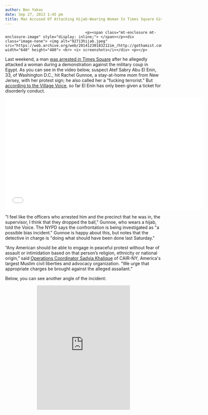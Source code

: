 ```yaml
---
author: Ben Yakas
date: Sep 27, 2013 1:45 pm
title: Man Accused Of Attacking Hijab-Wearing Woman In Times Square Given Ticket
---
```


	
										<p><span class="mt-enclosure mt-enclosure-image" style="display: inline;"> </span></p><div class="image-none"> <img alt="92713hijab.jpeg" src="https://web.archive.org/web/20141230183212im_/http://gothamist.com/attachments/byakas/92713hijab.jpeg" width="640" height="480"> <br> <i> screenshots</i></div> <p></p>

<p>Last weekend, a man <a href="https://web.archive.org/web/20141230183212/http://blogs.villagevoice.com/runninscared/2013/09/times_square_ma.php">was arrested in Times Square</a> after he allegedly attacked a woman during a demonstration against the military coup in Egypt. As you can see in the video below, suspect Atef Sabry Abu El Enin, 33, of Washington D.C., hit Rachel Gunnoe, a stay-at-home mom from New Jersey, with her protest sign; he also called her a &quot;fucking terrorist.&quot; But <a href="https://web.archive.org/web/20141230183212/http://blogs.villagevoice.com/runninscared/2013/09/hijab_times_square_atef_sabry_abu_el_enin.php">according to the Village Voice</a>, so far El Enin has only been given a ticket for disorderly conduct.</p>

<p><iframe width="640" height="360" src="//web.archive.org/web/20141230183212if_/http://www.youtube.com/embed/FSAx6CMhe_E" frameborder="0" allowfullscreen></iframe></p>

<p>&quot;I feel like the officers who arrested him and the precinct that he was in, the supervisor, I think that they dropped the ball,&quot; Gunnoe, who wears a hijab, told the Voice. The NYPD says the confrontation is being investigated as &quot;a possible bias incident.&quot; Gunnoe is happy about this, but notes that the detective in charge is &quot;doing what should have been done last Saturday.&quot;</p>

<p>&#x201C;Any American should be able to engage in peaceful protest without fear of assault or intimidation based on that person&#x2019;s religion, ethnicity or national origin,&#x201D; said <a href="https://web.archive.org/web/20141230183212/http://www.cair-ny.org/blog/cairny_nj_muslim_woman_assaulted_called_terrorist_at_prodemocracy_rally.html">Operations Coordinator Sadyia Khalique</a> of CAIR-NY, America&apos;s largest Muslim civil liberties and advocacy organization. &#x201C;We urge that appropriate charges be brought against the alleged assailant.&#x201D;</p>

<p>Below, you can see another angle of the incident:</p>

<center><iframe src="https://web.archive.org/web/20141230183212if_/https://www.facebook.com/video/embed?video_id=513571862050893" width="300" height="400" frameborder="0"></iframe></center>					
										
									
				